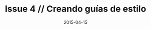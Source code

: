 ---
layout: post
title:  "Issue 4 // Creando guías de estilo"
date:   2015-04-15
published: false
---